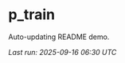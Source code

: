 # p_train

Auto-updating README demo.

<!--START_SECTION:status-->
_Last run: 2025-09-16 06:30 UTC_
<!--END_SECTION:status-->







































































































































































































































































































































































































































































































































































































































